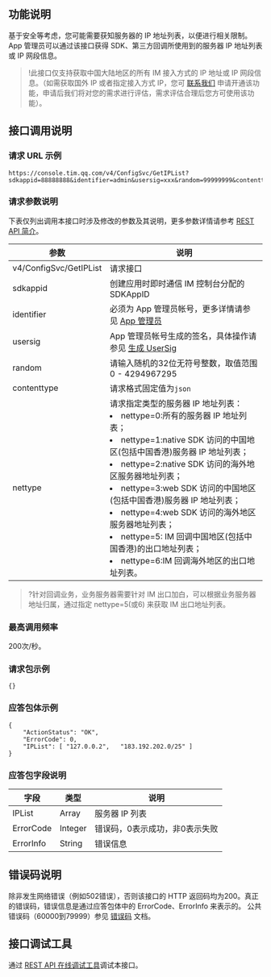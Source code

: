 ## 功能说明
基于安全等考虑，您可能需要获知服务器的 IP 地址列表，以便进行相关限制。App 管理员可以通过该接口获得 SDK、第三方回调所使用到的服务器 IP 地址列表或 IP 网段信息。  
>!此接口仅支持获取中国大陆地区的所有 IM 接入方式的 IP 地址或 IP 网段信息。（如需获取国外 IP 或者指定接入方式 IP，您可 [联系我们](https://cloud.tencent.com/document/product/269/59590) 申请开通该功能，申请后我们将对您的需求进行评估，需求评估合理后您方可使用该功能）。

## 接口调用说明
### 请求 URL 示例
```
https://console.tim.qq.com/v4/ConfigSvc/GetIPList?sdkappid=88888888&identifier=admin&usersig=xxx&random=99999999&contenttype=json&nettype=0
```
 
### 请求参数说明
 
下表仅列出调用本接口时涉及修改的参数及其说明，更多参数详情请参考 [REST API 简介](https://cloud.tencent.com/document/product/269/1519)。

| 参数               | 说明                                 |
| ------------------ | ------------------------------------ |
| v4/ConfigSvc/GetIPList | 请求接口                             |
| sdkappid           | 创建应用时即时通信 IM 控制台分配的 SDKAppID |
| identifier         | 必须为 App 管理员帐号，更多详情请参见 [App 管理员](https://cloud.tencent.com/document/product/269/31999#app-.E7.AE.A1.E7.90.86.E5.91.98)                |
| usersig            | App 管理员帐号生成的签名，具体操作请参见 [生成 UserSig](https://cloud.tencent.com/document/product/269/32688)    |
| random             | 请输入随机的32位无符号整数，取值范围0 - 4294967295                 |
|contenttype|请求格式固定值为`json`|
|nettype|请求指定类型的服务器 IP 地址列表：<br><li>nettype=0:所有的服务器 IP 地址列表；<br><li>nettype=1:native SDK 访问的中国地区(包括中国香港)服务器 IP 地址列表；<br><li>nettype=2:native SDK 访问的海外地区服务器地址列表；<br><li>nettype=3:web SDK 访问的中国地区(包括中国香港)服务器 IP 地址列表；<br><li>nettype=4:web SDK  访问的海外地区服务器地址列表；<br><li>nettype=5: IM 回调中国地区(包括中国香港)的出口地址列表；<br><li>nettype=6:IM 回调海外地区的出口地址列表。|

>?针对回调业务，业务服务器需要针对 IM 出口加白，可以根据业务服务器地址归属，通过指定 nettype=5(或6) 来获取 IM 出口地址列表。

### 最高调用频率
200次/秒。

### 请求包示例

```
{}
```


### 应答包体示例

```
{
    "ActionStatus": "OK",
    "ErrorCode": 0,
    "IPList": [ "127.0.0.2",   "183.192.202.0/25" ]
}
```

### 应答包字段说明

| 字段 | 类型 | 说明 |
|---------|---------|---------|
| IPList | Array | 	服务器 IP 列表 |
| ErrorCode|	Integer	|错误码，0表示成功，非0表示失败 |
| ErrorInfo | String  | 错误信息   |

## 错误码说明
除非发生网络错误（例如502错误），否则该接口的 HTTP 返回码均为200。真正的错误码，错误信息是通过应答包体中的 ErrorCode、ErrorInfo 来表示的。
公共错误码（60000到79999）参见 [错误码](https://cloud.tencent.com/document/product/269/1671) 文档。


## 接口调试工具

通过 [REST API 在线调试工具](https://29294-22989-29805-29810.cdn-go.cn/api-test.html#v4/ConfigSvc/GetIPList)调试本接口。
